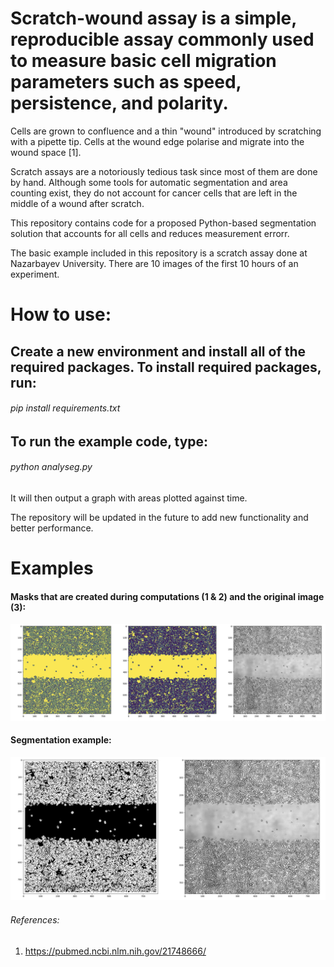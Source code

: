 # Scratch-wound assay is a simple, reproducible assay commonly used to measure basic cell migration parameters such as speed, persistence, and polarity.

Cells are grown to confluence and a thin "wound" introduced by scratching with a pipette tip. Cells at the wound edge polarise and migrate into the wound space [1].

Scratch assays are a notoriously tedious task since most of them are done by hand. Although some tools for automatic segmentation and area counting exist, they do not account for cancer cells that are left in the middle of a wound after scratch.

This repository contains code for a proposed Python-based segmentation solution that accounts for all cells and reduces measurement errorr.

The basic example included in this repository is a scratch assay done at Nazarbayev University. There are 10 images of the first 10 hours of an experiment.

# How to use:
## Create a new environment and install all of the required packages. To install required packages, run:

###### pip install requirements.txt

## To run the example code, type:

###### python analyseg.py

It will then output a graph with areas plotted against time.

The repository will be updated in the future to add new functionality and better performance.


# Examples
#### Masks that are created during computations (1 & 2) and the original image (3):

![masks](https://github.com/everypidigit/ScratchAnalySEG/blob/main/masks.png)

#### Segmentation example:

![segm](https://github.com/everypidigit/ScratchAnalySEG/blob/main/segmentation_example.png)

###### References:

1. https://pubmed.ncbi.nlm.nih.gov/21748666/
